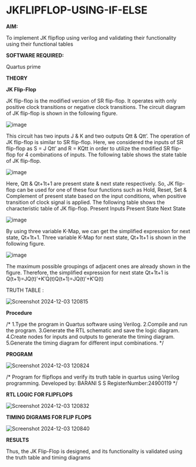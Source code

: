 # JKFLIPFLOP-USING-IF-ELSE

**AIM:** 

To implement  JK flipflop using verilog and validating their functionality using their functional tables

**SOFTWARE REQUIRED:**

Quartus prime

**THEORY**

**JK Flip-Flop**

JK flip-flop is the modified version of SR flip-flop. It operates with only positive clock transitions or negative clock transitions. The circuit diagram of JK flip-flop is shown in the following figure.

![image](https://github.com/naavaneetha/JKFLIPFLOP-USING-IF-ELSE/assets/154305477/a649c30b-232b-4558-b188-fd6c09845180)


This circuit has two inputs J & K and two outputs Qtt & Qtt’. The operation of JK flip-flop is similar to SR flip-flop. Here, we considered the inputs of SR flip-flop as S = J Qtt’ and R = KQtt in order to utilize the modified SR flip-flop for 4 combinations of inputs. The following table shows the state table of JK flip-flop.

![image](https://github.com/naavaneetha/JKFLIPFLOP-USING-IF-ELSE/assets/154305477/c4360742-e8a8-4937-b089-c46c0433f9a3)

 
Here, Qtt & Qt+1t+1 are present state & next state respectively. So, JK flip-flop can be used for one of these four functions such as Hold, Reset, Set & Complement of present state based on the input conditions, when positive transition of clock signal is applied. The following table shows the characteristic table of JK flip-flop. Present Inputs Present State Next State
 
![image](https://github.com/naavaneetha/JKFLIPFLOP-USING-IF-ELSE/assets/154305477/6c275261-a6d5-4c37-a3a7-1e88ca11c4cd)

By using three variable K-Map, we can get the simplified expression for next state, Qt+1t+1. Three variable K-Map for next state, Qt+1t+1 is shown in the following figure.
 
![image](https://github.com/naavaneetha/JKFLIPFLOP-USING-IF-ELSE/assets/154305477/5174f41b-0ce0-4329-a372-6d1943ea6673)

The maximum possible groupings of adjacent ones are already shown in the figure. Therefore, the simplified expression for next state Qt+1t+1 is Q(t+1)=JQ(t)′+K′Q(t)Q(t+1)=JQ(t)′+K′Q(t)

TRUTH TABLE :

![Screenshot 2024-12-03 120815](https://github.com/user-attachments/assets/b0c37d1c-d88a-4e62-afa8-2aaec0dea87a)

**Procedure**

/* 1.Type the program in Quartus software using Verilog.
2.Compile and run the program.
3.Generate the RTL schematic and save the logic diagram.
4.Create nodes for inputs and outputs to generate the timing diagram.
5.Generate the timing diagram for different input combinations. */



**PROGRAM**

![Screenshot 2024-12-03 120824](https://github.com/user-attachments/assets/2aebd197-b6f9-4609-8a76-01239ae71596)







/* Program for flipflops and verify its truth table in quartus using Verilog programming. Developed by: BARANI S S  RegisterNumber:24900119
*/

**RTL LOGIC FOR FLIPFLOPS**

![Screenshot 2024-12-03 120832](https://github.com/user-attachments/assets/8f85e660-7269-47d2-b554-1b6a99d0387a)


**TIMING DIGRAMS FOR FLIP FLOPS**

![Screenshot 2024-12-03 120840](https://github.com/user-attachments/assets/52c3249d-9686-4206-b3a1-8faffbe12c70)


**RESULTS**

Thus, the JK Flip-Flop is designed, and its functionality is validated using the truth table
and timing diagrams
